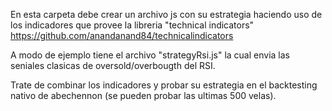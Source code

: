 En esta carpeta debe crear un archivo js con su estrategia haciendo uso de los indicadores que provee la libreria "technical indicators" https://github.com/anandanand84/technicalindicators

A modo de ejemplo tiene el archivo "strategyRsi.js" la cual envia las seniales clasicas de oversold/overbougth del RSI.

Trate de combinar los indicadores y probar su estrategia en el backtesting nativo de abechennon (se pueden probar las ultimas 500 velas).